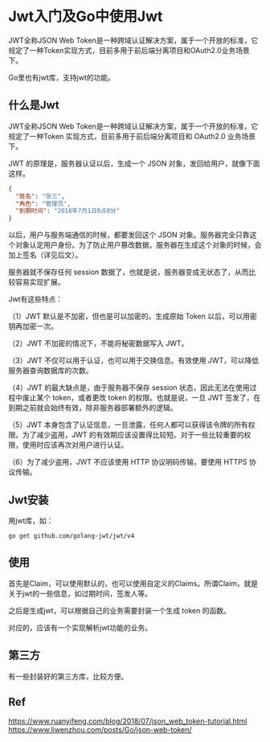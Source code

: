 # Jwt入门及Go中使用Jwt

JWT全称JSON Web Token是一种跨域认证解决方案，属于一个开放的标准，它规定了一种Token实现方式，目前多用于前后端分离项目和OAuth2.0业务场景下。

Go里也有jwt库，支持jwt的功能。

## 什么是Jwt

JWT全称JSON Web Token是一种跨域认证解决方案，属于一个开放的标准，它规定了一种Token 实现方式，目前多用于前后端分离项目和 OAuth2.0 业务场景下。

JWT 的原理是，服务器认证以后，生成一个 JSON 对象，发回给用户，就像下面这样。

```json
{
  "姓名": "张三",
  "角色": "管理员",
  "到期时间": "2018年7月1日0点0分"
}
```

以后，用户与服务端通信的时候，都要发回这个 JSON 对象。服务器完全只靠这个对象认定用户身份。为了防止用户篡改数据，服务器在生成这个对象的时候，会加上签名（详见后文）。

服务器就不保存任何 session 数据了，也就是说，服务器变成无状态了，从而比较容易实现扩展。

Jwt有这些特点：

（1）JWT 默认是不加密，但也是可以加密的。生成原始 Token 以后，可以用密钥再加密一次。

（2）JWT 不加密的情况下，不能将秘密数据写入 JWT。

（3）JWT 不仅可以用于认证，也可以用于交换信息。有效使用 JWT，可以降低服务器查询数据库的次数。

（4）JWT 的最大缺点是，由于服务器不保存 session 状态，因此无法在使用过程中废止某个 token，或者更改 token 的权限。也就是说，一旦 JWT 签发了，在到期之前就会始终有效，除非服务器部署额外的逻辑。

（5）JWT 本身包含了认证信息，一旦泄露，任何人都可以获得该令牌的所有权限。为了减少盗用，JWT 的有效期应该设置得比较短。对于一些比较重要的权限，使用时应该再次对用户进行认证。

（6）为了减少盗用，JWT 不应该使用 HTTP 协议明码传输，要使用 HTTPS 协议传输。

## Jwt安装

用jwt库，如：

```shell
go get github.com/golang-jwt/jwt/v4
```

## 使用

首先是Claim，可以使用默认的，也可以使用自定义的Claims。所谓Claim，就是关于jwt的一些信息，如过期时间，签发人等。

之后是生成jwt，可以根据自己的业务需要封装一个生成 token 的函数。

对应的，应该有一个实现解析jwt功能的业务。

## 第三方

有一些封装好的第三方库，比较方便。

## Ref

<https://www.ruanyifeng.com/blog/2018/07/json_web_token-tutorial.html>
<https://www.liwenzhou.com/posts/Go/json-web-token/>
